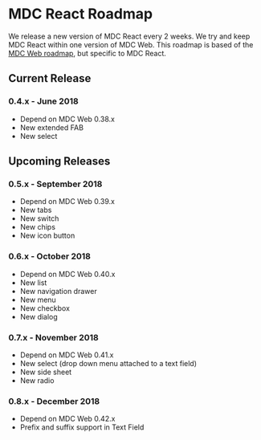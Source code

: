 # MDC React Roadmap
We release a new version of MDC React every 2 weeks. We try and keep MDC React within one version of MDC Web. This roadmap is based of the [MDC Web roadmap](https://github.com/material-components/material-components-web/blob/master/ROADMAP.md), but specific to MDC React.

## Current Release
### 0.4.x - June 2018
- Depend on MDC Web 0.38.x
- New extended FAB
- New select

## Upcoming Releases

### 0.5.x - September 2018
- Depend on MDC Web 0.39.x
- New tabs
- New switch
- New chips
- New icon button

### 0.6.x - October 2018
- Depend on MDC Web 0.40.x
- New list
- New navigation drawer
- New menu
- New checkbox
- New dialog

### 0.7.x - November 2018
- Depend on MDC Web 0.41.x
- New select (drop down menu attached to a text field)
- New side sheet
- New radio

### 0.8.x - December 2018
- Depend on MDC Web 0.42.x
- Prefix and suffix support in Text Field
